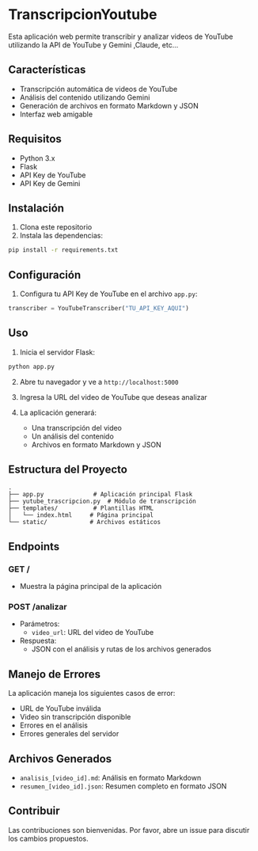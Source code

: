 # TranscripcionYoutube
Esta aplicación web permite transcribir y analizar videos de YouTube utilizando la API de YouTube y Gemini ,Claude, etc...

## Características

- Transcripción automática de videos de YouTube
- Análisis del contenido utilizando Gemini
- Generación de archivos en formato Markdown y JSON
- Interfaz web amigable

## Requisitos

- Python 3.x
- Flask
- API Key de YouTube
- API Key de Gemini

## Instalación

1. Clona este repositorio
2. Instala las dependencias:
```bash
pip install -r requirements.txt
```

## Configuración

1. Configura tu API Key de YouTube en el archivo `app.py`:
```python
transcriber = YouTubeTranscriber("TU_API_KEY_AQUI")
```

## Uso

1. Inicia el servidor Flask:
```bash
python app.py
```

2. Abre tu navegador y ve a `http://localhost:5000`

3. Ingresa la URL del video de YouTube que deseas analizar

4. La aplicación generará:
   - Una transcripción del video
   - Un análisis del contenido
   - Archivos en formato Markdown y JSON

## Estructura del Proyecto

```
.
├── app.py              # Aplicación principal Flask
├── yutube_trascripcion.py  # Módulo de transcripción
├── templates/          # Plantillas HTML
│   └── index.html     # Página principal
└── static/            # Archivos estáticos
```

## Endpoints

### GET /
- Muestra la página principal de la aplicación

### POST /analizar
- Parámetros:
  - `video_url`: URL del video de YouTube
- Respuesta:
  - JSON con el análisis y rutas de los archivos generados

## Manejo de Errores

La aplicación maneja los siguientes casos de error:
- URL de YouTube inválida
- Video sin transcripción disponible
- Errores en el análisis
- Errores generales del servidor

## Archivos Generados

- `analisis_[video_id].md`: Análisis en formato Markdown
- `resumen_[video_id].json`: Resumen completo en formato JSON

## Contribuir

Las contribuciones son bienvenidas. Por favor, abre un issue para discutir los cambios propuestos.

